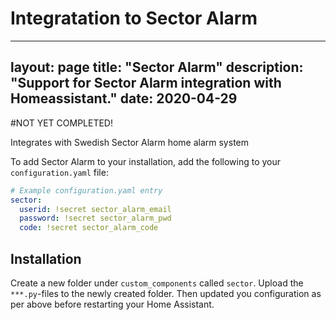 # Integratation to Sector Alarm
---
layout: page
title: "Sector Alarm"
description: "Support for Sector Alarm integration with Homeassistant."
date: 2020-04-29
---

#NOT YET COMPLETED!

Integrates with Swedish Sector Alarm home alarm system

To add Sector Alarm to your installation, add the following to your `configuration.yaml` file:

```yaml
# Example configuration.yaml entry
sector:
  userid: !secret sector_alarm_email
  password: !secret sector_alarm_pwd
  code: !secret sector_alarm_code
```

## Installation

Create a new folder under `custom_components` called `sector`. Upload the `***.py`-files to the newly created folder. Then updated you configuration as per above before restarting your Home Assistant.
